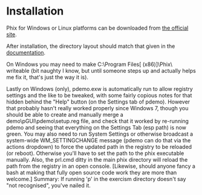 # Installation

Phix for Windows or Linux platforms can be downloaded from [the official site][Download].

After installation, the directory layout should match that given in the [documentation][Installation].

On Windows you may need to make C:\Program Files[ (x86)]\Phix\ writeable (bit naughty I know, but until someone
steps up and actually helps me fix it, that's just the way it is).

Lastly on Windows (only), pdemo.exw is automatically run to allow registry settings and the like to be tweaked, 
with some fairly copious notes for that hidden behind the "Help" button (on the Settings tab of pdemo). However
that probably hasn't really worked properly since Windows 7, though you should be able to create and manually 
merge a demo\pGUI\pdemo\setup.reg file, and check that it worked by re-running pdemo and seeing that everything 
on the Settings Tab (esp path) is now green. You may also need to run System Settings or otherwise broadcast a 
system-wide WM_SETTINGCHANGE message (pdemo can do that via the actions dropdown) to force the updated path in 
the registry to be reloaded (or reboot). Otherwise you'll have to set the path to the phix executable manually.
Also, the prl.cmd ditty in the main phix directory will reload the path from the registry in an open console.
[Likewise, should anyone fancy a bash at making that fully open source code work they are more than welcome.]
Summary: If running 'p' in the exercism directory doesn't say "not recognised", you've nailed it.


[Installation]: http://phix.x10.mx/docs/html/installation.htm
[Download]: http://phix.x10.mx/download.php

